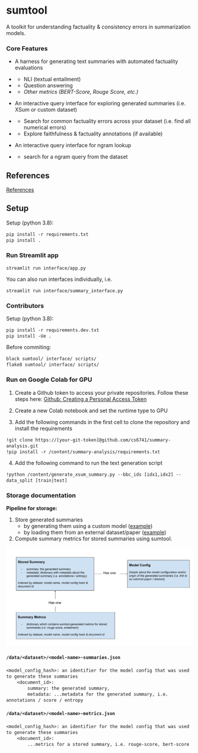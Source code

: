 # sumtool
A toolkit for understanding factuality & consistency errors in summarization models.

### Core Features
- A harness for generating text summaries with automated factuality evaluations 
- - NLI (textual entailment)
- - Question answering
- - _Other metrics (BERT-Score, Rouge Score, etc.)_

- An interactive query interface for exploring generated summaries (i.e. XSum or custom dataset)
- - Search for common factuality errors across your dataset (i.e. find all numerical errors)
- - Explore faithfulness & factuality annotations (if available)

- An interactive query interface for ngram lookup
- - search for a ngram query from the dataset 

## References

[References](reference.md)

## Setup
Setup (python 3.8):
```
pip install -r requirements.txt
pip install .
```

### Run Streamlit app
```
streamlit run interface/app.py
```

You can also run interfaces individually, i.e. 
```
streamlit run interface/summary_interface.py
```

### Contributors

Setup (python 3.8):
```
pip install -r requirements.dev.txt
pip install -Ue .
```

Before commiting:
```
black sumtool/ interface/ scripts/
flake8 sumtool/ interface/ scripts/
```

### Run on Google Colab for GPU

1. Create a Github token to access your private repositories. Follow these steps here:
[Github: Creating a Personal Access Token](https://docs.github.com/en/authentication/keeping-your-account-and-data-secure/creating-a-personal-access-token)

2. Create a new Colab notebook and set the runtime type to GPU

3. Add the following commands in the first cell to clone the repository and install the requirements
```
!git clone https://[your-git-token]@github.com/cs6741/summary-analysis.git
!pip install -r /content/summary-analysis/requirements.txt
```

4. Add the following command to run the text generation script
```
!python /content/generate_xsum_summary.py --bbc_ids [idx1,idx2] --data_split [train|test]
```

### Storage documentation

**Pipeline for storage:**
1. Store generated summaries
   - by generating them using a custom model ([example](sumtool/predict_xsum_summary.py))
   - by loading them from an external dataset/paper ([example](scripts/store_xsum_annotated.py))
2. Compute summary metrics for stored summaries using sumtool.

![Storage Diagram](storage-diagram.jpg)

#### `/data/<dataset>/<model-name>-summaries.json`
	
	<model_config_hash>: an identifier for the model config that was used to generate these summaries
		<document_id>: 
	        summary: the generated summary,
		    metadata: ...metadata for the generated summary, i.e. annotations / score / entropy
        
      
#### `/data/<dataset>/<model-name>-metrics.json`
	
	<model_config_hash>: an identifier for the model config that was used to generate these summaries
		<document_id>: 
            ...metrics for a stored summary, i.e. rouge-score, bert-score
